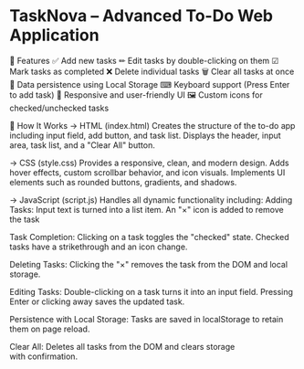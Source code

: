 # TaskNova – Advanced To-Do Web Application

📌 Features
✅ Add new tasks
✏ Edit tasks by double-clicking on them
☑ Mark tasks as completed
❌ Delete individual tasks
🗑 Clear all tasks at once
💾 Data persistence using Local Storage
⌨ Keyboard support (Press Enter to add task)
🌈 Responsive and user-friendly UI
🖼 Custom icons for checked/unchecked tasks

🧠 How It Works
-> HTML (index.html)
Creates the structure of the to-do app including input field, add button, and task list.
Displays the header, input area, task list, and a "Clear All" button.

-> CSS (style.css)
Provides a responsive, clean, and modern design.
Adds hover effects, custom scrollbar behavior, and icon visuals.
Implements UI elements such as rounded buttons, gradients, and shadows.

-> JavaScript (script.js)
Handles all dynamic functionality including:
Adding Tasks:
Input text is turned into a list item.
An "×" icon is added to remove the task

Task Completion:
Clicking on a task toggles the "checked" state.
Checked tasks have a strikethrough and an icon change.

Deleting Tasks:
Clicking the "×" removes the task from the DOM and local storage.

Editing Tasks:
Double-clicking on a task turns it into an input field.
Pressing Enter or clicking away saves the updated task.

Persistence with Local Storage:
Tasks are saved in localStorage to retain them on page reload.

Clear All:
Deletes all tasks from the DOM and clears storage with confirmation.
